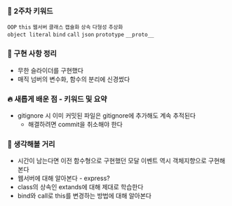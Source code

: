 ### **🔑 2주차 키워드**

`OOP` `this` `웹서버` `클래스` `캡슐화` `상속` `다형성` `추상화`  
`object literal` `bind` `call` `json` `prototype` `__proto__`

### **📰 구현 사항 정리**

- 무한 슬라이더를 구현했다
- 매직 넘버의 변수화, 함수의 분리에 신경썼다

### **🔥 새롭게 배운 점 - 키워드 및 요약**

- gitignore 시 이미 커밋된 파일은 gitignore에 추가해도 계속 추적된다
  - 해결하려면 commit을 취소해야 한다

### **🤔 생각해볼 거리**

- 시간이 남는다면 이전 함수형으로 구현했던 모달 이벤트 역시 객체지향으로 구현해본다
- 웹서버에 대해 알아본다 - express?
- class의 상속인 extands에 대해 제대로 학습한다
- bind와 call로 this를 변경하는 방법에 대해 알아본다
